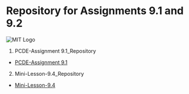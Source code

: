 # Repository for Assignments 9.1 and 9.2

![MIT Logo](https://3dprint.com/wp-content/uploads/2015/09/mit_logo-300x300.gif)

1. PCDE-Assignment 9.1_Repository

 * <a href="https://shivkumarcdri.github.io/PCDE-Activity-9.1"> PCDE-Assignment 9.1 </a>

2. Mini-Lesson-9.4_Repository

 * <a href="https://shivkumarcdri.github.io/Mini-Lesson-9.4"> Mini-Lesson-9.4 </a>

